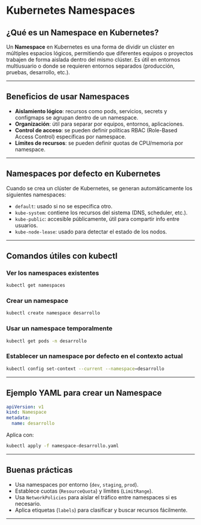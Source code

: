 # Kubernetes Namespaces

## ¿Qué es un Namespace en Kubernetes?

Un **Namespace** en Kubernetes es una forma de dividir un clúster en múltiples espacios lógicos, permitiendo que diferentes equipos o proyectos trabajen de forma aislada dentro del mismo clúster. Es útil en entornos multiusuario o donde se requieren entornos separados (producción, pruebas, desarrollo, etc.).

---

## Beneficios de usar Namespaces

* **Aislamiento lógico**: recursos como pods, servicios, secrets y configmaps se agrupan dentro de un namespace.
* **Organización**: útil para separar por equipos, entornos, aplicaciones.
* **Control de acceso**: se pueden definir políticas RBAC (Role-Based Access Control) específicas por namespace.
* **Límites de recursos**: se pueden definir quotas de CPU/memoria por namespace.

---

## Namespaces por defecto en Kubernetes

Cuando se crea un clúster de Kubernetes, se generan automáticamente los siguientes namespaces:

* `default`: usado si no se especifica otro.
* `kube-system`: contiene los recursos del sistema (DNS, scheduler, etc.).
* `kube-public`: accesible públicamente, útil para compartir info entre usuarios.
* `kube-node-lease`: usado para detectar el estado de los nodos.

---

## Comandos útiles con kubectl

### Ver los namespaces existentes

```bash
kubectl get namespaces
```

### Crear un namespace

```bash
kubectl create namespace desarrollo
```

### Usar un namespace temporalmente

```bash
kubectl get pods -n desarrollo
```

### Establecer un namespace por defecto en el contexto actual

```bash
kubectl config set-context --current --namespace=desarrollo
```

---

## Ejemplo YAML para crear un Namespace

```yaml
apiVersion: v1
kind: Namespace
metadata:
  name: desarrollo
```

Aplica con:

```bash
kubectl apply -f namespace-desarrollo.yaml
```

---

## Buenas prácticas

* Usa namespaces por entorno (`dev`, `staging`, `prod`).
* Establece cuotas (`ResourceQuota`) y límites (`LimitRange`).
* Usa `NetworkPolicies` para aislar el tráfico entre namespaces si es necesario.
* Aplica etiquetas (`labels`) para clasificar y buscar recursos fácilmente.

---
